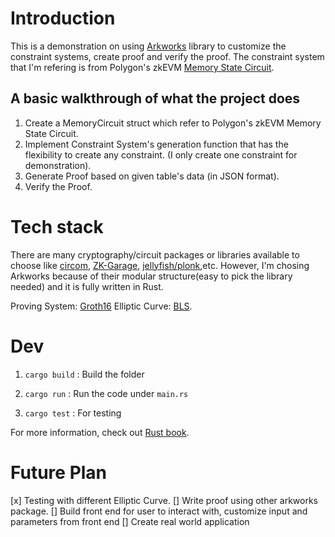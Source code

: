 # Introduction

This is a demonstration on using [Arkworks](https://github.com/arkworks-rs) library to customize the constraint systems, create proof and verify the proof.
The constraint system that I'm refering is from Polygon's zkEVM [Memory State Circuit](https://docs.hermez.io/zkEVM/zkProver/State-Machines/Secondary-State-Machines/Memory/Memory/#complete-example).

## A basic walkthrough of what the project does

1. Create a MemoryCircuit struct which refer to Polygon's zkEVM Memory State Circuit.
2. Implement Constraint System's generation function that has the flexibility to create any constraint. (I only create one constraint for demonstration).
3. Generate Proof based on given table's data (in JSON format).
4. Verify the Proof.

# Tech stack

There are many cryptography/circuit packages or libraries available to choose like [circom](https://docs.circom.io/), [ZK-Garage](https://github.com/ZK-Garage/plonk), [jellyfish/plonk](https://github.com/EspressoSystems/jellyfish/tree/main/plonk/src),etc. However, I'm chosing Arkworks because of their modular structure(easy to pick the library needed) and it is fully written in Rust.

Proving System: [Groth16](https://eprint.iacr.org/2016/260.pdf)
Elliptic Curve: [BLS](https://en.wikipedia.org/wiki/BLS_digital_signature).

# Dev

1. `cargo build` : Build the folder

2. `cargo run` : Run the code under `main.rs`

3. `cargo test` : For testing

For more information, check out [Rust book](https://doc.rust-lang.org/book/).

# Future Plan

[x] Testing with different Elliptic Curve.
[] Write proof using other arkworks package.
[] Build front end for user to interact with, customize input and parameters from front end
[] Create real world application
